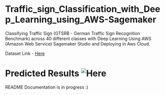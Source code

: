 # Traffic_sign_Classification_with_Deep_Learning_using_AWS-Sagemaker


Classifying Traffic Sign (GTSRB - German Traffic Sign Recognition Benchmark) across 40 different classes with Deep Learning Using AWS (Amazon Web Service) Sagemaker Studio and Deploying in Aws Cloud.

Dataset Link - [Here](https://www.kaggle.com/meowmeowmeowmeowmeow/gtsrb-german-traffic-sign)

# Predicted Results ![Here](https://github.com/Gangadharbhuvan/Traffic_sign_Classification_with_Deep_Learning_using_AWS-Sagemaker/blob/main/img/Predicted_and_Actual_labels.png)

README Documentation is in progress :)
